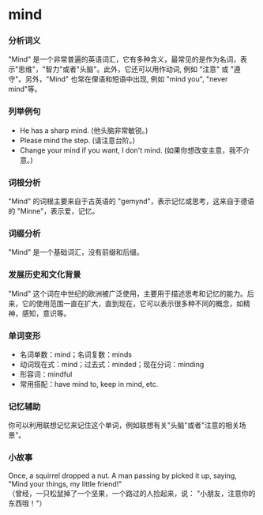 # mind

### 分析词义

  

"Mind" 是一个非常普遍的英语词汇，它有多种含义，最常见的是作为名词，表示"思维"，"智力"或者"头脑"。此外，它还可以用作动词, 例如 "注意" 或 "遵守"。另外，"Mind" 也常在俚语和短语中出现, 例如 "mind you", "never mind"等。

  

### 列举例句

  

*   He has a sharp mind. (他头脑非常敏锐。)
*   Please mind the step. (请注意台阶。)
*   Change your mind if you want, I don't mind. (如果你想改变主意，我不介意。)

  

### 词根分析

  

"Mind" 的词根主要来自于古英语的 "gemynd"，表示记忆或思考，这来自于德语的 "Minne"，表示爱，记忆。

  

### 词缀分析

  

"Mind" 是一个基础词汇，没有前缀和后缀。

  

### 发展历史和文化背景

  

"Mind" 这个词在中世纪的欧洲被广泛使用，主要用于描述思考和记忆的能力。后来，它的使用范围一直在扩大，直到现在，它可以表示很多种不同的概念，如精神，感知，意识等。

  

### 单词变形

  

*   名词单数：mind；名词复数：minds
*   动词现在式：mind；过去式：minded；现在分词：minding
*   形容词：mindful
*   常用搭配：have mind to, keep in mind, etc.

  

### 记忆辅助

  

你可以利用联想记忆来记住这个单词，例如联想有关"头脑"或者"注意的相关场景"。

  

### 小故事

  

Once, a squirrel dropped a nut. A man passing by picked it up, saying, "Mind your things, my little friend!"  
（曾经，一只松鼠掉了一个坚果，一个路过的人捡起来，说： "小朋友，注意你的东西哦！"）

